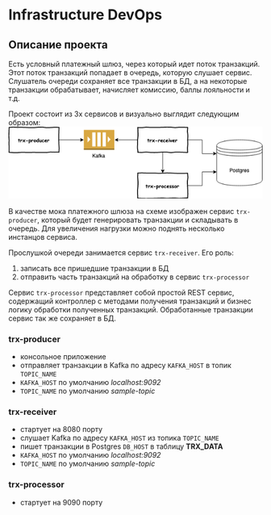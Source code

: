 # Infrastructure DevOps

## Описание проекта

Есть условный платежный шлюз, через который идет поток транзакций.
Этот поток транзакций попадает в очередь, которую слушает сервис.
Слушатель очереди сохраняет все транзакции в БД, а на некоторые транзакции обрабатывает,
начисляет комиссию, баллы лояльности и т.д.

Проект состоит из 3х сервисов и визуально выглядит следующим образом:
![title](app_scheme.png)

В качестве мока платежного шлюза на схеме изображен сервис `trx-producer`,
который будет генерировать транзакции и складывать в очередь. Для увеличения 
нагрузки можно поднять несколько инстанцов сервиса. 

Прослушкой очереди занимается сервис `trx-receiver`. Его роль:
1) записать все пришедшие транзакции в БД
2) отправить часть транзакций на обработку в сервис `trx-processor`

Сервис `trx-processor` представляет собой простой REST сервис, 
содержащий контроллер с методами получения транзакций и бизнес логику обработки 
полученных транзакций. Обработанные транзакции сервис так же сохраняет в БД.


### trx-producer
- консольное приложение
- отправляет транзакции в Kafka по адресу `KAFKA_HOST` в топик `TOPIC_NAME`
- `KAFKA_HOST` по умолчанию _localhost:9092_
- `TOPIC_NAME` по умолчанию _sample-topic_


### trx-receiver
- стартует на 8080 порту
- слушает Kafka по адресу `KAFKA_HOST` из топика `TOPIC_NAME`
- пишет транзакции в Postgres `DB_HOST` в таблицу **TRX_DATA**
- `KAFKA_HOST` по умолчанию _localhost:9092_
- `TOPIC_NAME` по умолчанию _sample-topic_


### trx-processor
- стартует на 9090 порту